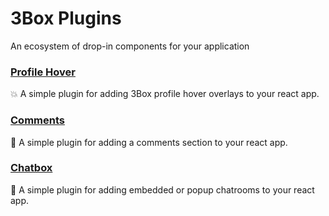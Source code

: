 # 3Box Plugins
An ecosystem of drop-in components for your application

### [Profile Hover](https://docs.3box.io/build/plugins/profile-hover)
💥 A simple plugin for adding 3Box profile hover overlays to your react app.

### [Comments](https://docs.3box.io/build/plugins/comments)
💬 A simple plugin for adding a comments section to your react app.

### [Chatbox](https://docs.3box.io/build/plugins/chatbox)
👻 A simple plugin for adding embedded or popup chatrooms to your react app.
